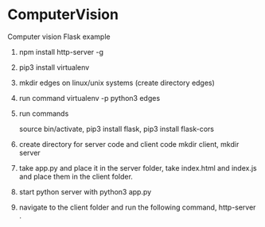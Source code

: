 # ComputerVision
Computer vision Flask example

1. npm install http-server -g

2. pip3 install virtualenv

3. mkdir edges on linux/unix systems (create directory edges)

4. run command virtualenv -p python3 edges

5. run commands 

	source bin/activate, 
	pip3 install flask, 
	pip3 install flask-cors

6. create directory for server code and client code
	mkdir client, 
	mkdir server

7. take app.py and place it in the server folder,
   take index.html and index.js and place them in the client folder.

8. start python server with python3 app.py

9. navigate to the client folder and run the following command,
http-server .  
